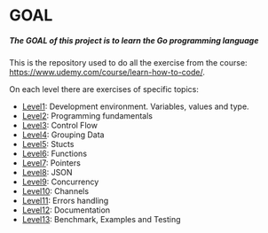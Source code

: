 # GOAL
##### The GOAL of this project is to learn the Go programming language

This is the repository used to do all the exercise from the course: https://www.udemy.com/course/learn-how-to-code/.

On each level there are exercises of specific topics:

- [Level1](level1): Development environment. Variables, values and type.
- [Level2](level2): Programming fundamentals
- [Level3](level3): Control Flow
- [Level4](level4): Grouping Data
- [Level5](level5): Stucts
- [Level6](level6): Functions
- [Level7](level7): Pointers
- [Level8](level8): JSON
- [Level9](level9): Concurrency
- [Level10](level10): Channels
- [Level11](level11): Errors handling
- [Level12](level12): Documentation
- [Level13](level13): Benchmark, Examples and Testing

